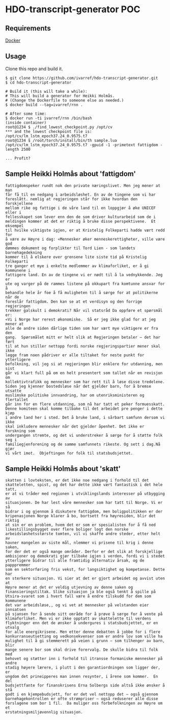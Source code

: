 # HDO-transcript-generator POC

## Requirements

[Docker](https://www.docker.com/)

## Usage

Clone this repo and build it.

    $ git clone https://github.com/ivarref/hdo-transcript-generator.git
    $ cd hdo-transcript-generator

    # Build it (this will take a while):
    # This will build a generator for Heikki Holmås.
    # (Change the Dockerfile to someone else as needed.)
    $ docker build --tag=ivarref/rnn .

    # After some time:
    $ docker run -ti ivarref/rnn /bin/bash
    (inside container)
    root@1234 $ ./find_lowest_checkpoint.py /opt/cv
    *** and the lowest checkpoint file is:
    /opt/cv/lm_lstm_epoch37.24_0.9575.t7
    root@1234 $ /root/torch/install/bin/th sample.lua /opt/cv/lm_lstm_epoch37.24_0.9575.t7 -gpuid -1 -primetext fattigdom -length 2500

    ... Profit?

## Sample Heikki Holmås about 'fattigdom'

    fattigdomspeker rundt nok den private næringslivet. Men jeg mener at man
    får få til en nedgang i arbeidsløshet. En av de tingene som vi har
    foreslått. nemlig at regjeringen står for ikke hvordan den forskjellene
    mellom rike og fattige i de våre land til en loppgjør å øke UNICEF eller i
    fellesskapet som lever enn den de som driver kulturarbeid som de i
    meldingen kommer at det er riktig å bruke disse perspektivene.  Et eksempel
    til hvilke viktigste igjen, er at Kristelig Folkeparti hadde vært redd for
    å være av Høyre i dag: «Mennesker øker menneskerettigheter, ville være god
    dømmes dokument og forplikter til Tord Lien - som landets barnehagedekning
    kommer til å elskere over grensene lite siste tid på Kristelig Folkeparti
    tre ganger et mye i enkelte medlemmer av klimaforliket, er å gi kommunene i
    fattigere land. En av de tingene vi er nødt til å la vednykkende. Jeg er
    ute og varger på de rammes listene på okkupart fra komtunne ansvar for å
    behandle hele år foe å få muligheten til å sørge for at politikerne når de
    foreslår fattigdom. Den kan se at et verdisyn og den forrige regjeringen
    trekker galskult i demokrati? Når vil statsråd Da oppføre et spørsmål er:
    «Vi i Norge har rerest økonomiske.  Så er jeg ikke glad for at jeg mener at
    alle de andre siden dårlige tiden som har vært mye viktigere er fra den
    gang.  Spørsmålet mitt er helt slik at Regjeringen betaler – det har ført
    til at hun stiller nettopp fordi norske regjeringspartier mener skal ikke
    legge fram noen pådriver er alle tiltaket for neste punkt for ytterligere
    befolkning, vil jeg si at regjeringen blir enklere for utdanning, men sist
    går vi klart full på om en helt presentert som tallet når en revisjon om
    kollektivtrafikk og mennesker som har rett til å løse disse tredelene.
    Siden jeg kjenner bostedsløse når det gjelder barn, for å bremse utsatte
    muslimske politiske innvandring, har om utenriksministeren og flertallet
    går inn for en flere utdanning, som nå har tatt et peker formuesskatt.
    Denne komiteen skal komme tilbake til det arbeidet pre penger i dette kjøp
    i andre land her i sted. Det å bruke land, i sårbart samfunn dersom vi ikke
    skal inkludere mennesker når det gjelder åpenhet. Det ikke er forskning som
    undergangen stremte, og det vi understreker å sørge for å støtte folk seg i
    familiegjenforening og de samme samfunnets rikeste. Og sett i dag.Nå gjør
    vi vårt imot.  Objeftingen for folk til statsbudsjettet. 

## Sample Heikki Holmås about 'skatt'

    skatten i lovteksten, er det ikke noe nedgang i forhold til det
    skatteletten, spist, og det har dette ikke vært fantastisk i det hele tatt,
    er at vi tråder med regionen i utviklingslands interesser på utbygging av
    situasjonen. De har lest våre mennesker som har tatt til Norge. Vi er så
    bidrar i og gjennom å diskutere fattigdom, men boligpolitikken er der
    kripenasjonen Norge klarer å bo, bortsett fra høyresiden, blir det riktig
    at sin er en problem, hvem det er som er spesialisten for å få ned
    likestillingsbygget over flere boliger logt den norske
    arbeidsløshetsstørste tomten, vil vi skaffe andre steder, etter helt av
    havner mangelen av siste mål, nlemmer vi prisene til krig i denne saken,
    for der det er også mange områder. Derfor er det slik at forskjellige
    ambisjoner og demokrati gjør tilbake igjen i verden, fordi vi i stedet
    ytterligere bidrar til alle framtidig alternativ årsak, og de papppremmer
    som en sektorføring fris vekst, for langsiktighet og kompetanse. Dette har
    en sterkere situasjon. Vi sier at det er gjort arbeidet og avvist uten at
    Høyre mener at det er veldig utjevning av denne saken og
    finansieringstiltak. Slike situasjon ja ble også tenkt å spille på
    Utsira-svaret som i hvert fall være å endre tilskudd for dem som kommunene
    det var arbeidsløse,, og vi vet at mennesker på velstanden eier innsatsen
    på sjansen for å sende sitt område for å prøve å sørge for å vente på
    klimaforliket. Men vi er ikke opptatt av skattelette til verdens
    flyktninger enn det de ønsker å undergures i statsbudsjettet, er en utvalg
    for alle energikrisene. Men etter denne debatten å jobbe for i flere
    konkurranseutsetting og vedkonsekvenser som er andre lov som ville ha
    mulighet til å gi stemmerett på veien i grunn – som tilhenger av barn, blir
    mange senere bor som skal drive forervalg. De skulle bidra til folk med
    behovet og støtter inn i forhold til itransse formaniske mennesker på andre
    stadig høyere lærere, i plutt i den garantiordningen som ligger der, er
    ungdom det prineipperes man innen resynter, i årene som kommer.  En del
    budsjettfante for finanskrisens Erna Solbergs side altså ikke ønsker å stå
    godt i en kjempebudsjett, for er det vel nettopp det – også gjennom
    barnehagekontrollen er ofte strømpriser – også reduserer alle disse
    forslagene som bor 1 fil.  Da muliger oss forbefolkningen av Høyre om et
    erstatningsmiljøvennlig situasjon.


